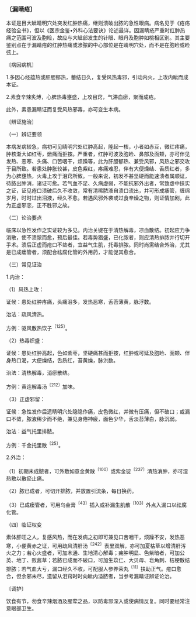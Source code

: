 ### 〔漏睛疮〕

本证是目大眦睛明穴处突发红肿热痛，继则溃破出脓的急性眼病。病名见于《疮疡经验全书》，但以《医宗金鉴•外科心法要诀》论述最详。因漏睛疮严重时红肿热痛之范围可波及胞睑，故应与大眦部发生的针眼、眼丹及胞肿如桃相区别。其主要鉴别点在于漏睛疮的红肿热痛或渗脓的中心部位是在睛明穴处，而不是在胞睑或睑弦上。

〔病因病机〕

1.多因心经蕴热或肝胆郁热，蓄结日久，复受风热毒邪，引动内火，上攻内眦而成本证。

2.素食辛辣炙煿，心脾热毒壅盛，上攻目窍，气滞血瘀，聚而成疮。

此外，素患漏睛证而复受风热邪毒，亦可变生本病。

〔辨证施治〕

（一）辨证要领

本病发病较急，病初可见睛明穴处红肿高起，隆起一核，小者如赤豆，微红疼痛，肿核渐大如红枣，焮痛而拒按。严重者，红肿可波及胞睑、鼻部及面颊，亦可伴见发热、恶寒、头痛、口苦咽干，烦躁等，此为肝胆郁热、兼受风邪，风热之邪交攻于目所致。若患处肿胀较甚，皮色紫红，疼痛难忍，伴有大便燥结、舌质红者，多为心脾壅热，火毒上攻于泪窍所致。一般来说，初发不甚坚硬而能速溃者属顺证，待脓出肿消，诸证可愈。若气血不足、久病虚弱，不能抗邪外出者，常致虚中挟实之证，证见疮口溃破后久不收敛，常有清稀脓液自溃口流出，并可形成痿管，缠绵岁月，时时过出泪液，经久不愈。若遇风邪外袭或过食辛燥之物，则证情加剧，此为正虚邪恋，正不胜邪之故。

（二）论治要点

临床以急性发作之实证较为多见。内治关键在于清热解毒，凉血散结。初起应力争消散，使不溃脓而愈，预后最佳。若毒势猖盛，已化脓者，则应清热排脓并行切开手术。溃后正虚而疮口不敛者，宜益气生肌，托毒排脓。同时尚需结合外治，尤其是已成瘘管者，须配合祛腐化管的外用药，才能促其愈合。

（三）常见证治

1.内治：

（1）风热上攻：

证候：患处红肿疼痛，头痛泪多，发热恶寒，舌苔薄黄，脉浮数。

治法：疏风清热。

方例：驱风散热饮子<sup>〔125〕</sup>。

（2）热毒炽盛：

证候：患处红肿高起，色如紫枣，坚硬痛甚而拒按，红肿或可延及胞睑、面颊、伴身热口渴，大便燥结，舌质红，苔黄燥，脉洪数。

治法：清热解毒，消瘀散结。

方例：黄连解毒汤<sup>〔212〕</sup>加味。

（3）正虚邪留：

证候：急性发作后遗睛明穴处隐隐作痛，皮色微红，并微有压痛，但不破口；或漏口不敛，脓液稀少而不绝，兼见身倦神疲，面色少华，舌淡苔薄白，脉沉弱。

治法：益气托里排脓。

方例：千金托里散<sup>〔25〕</sup>。

2.外治：

（1）初期未成脓者，可外敷如意金黄散<sup>〔100〕</sup>或紫金锭<sup>〔237〕</sup>清热消肿，亦可湿热敷以散瘀止痛。

（2）脓已成者，可切开排脓，并放置引流条，每日换药。

（3）已成瘘管者，可用乌金膏<sup>〔43〕</sup>插入或补漏生肌散<sup>〔103〕</sup>外点入漏口以祛腐化管。

（四）临证权变

素体肝旺之人，复感风热，而在发病之初即可兼见口苦咽干，烦躁不安，发热恶寒，小便黄赤之证，可用疏风清肝汤<sup>〔242〕</sup>表里双解，亦可加夏枯草以增清肝泻火之力；若心火盛者，可加木通、生地清心解毒；痈肿明显、色紫暗者，可加公英、地丁、败酱草；若脓已成而不破口，可加生苡仁、大贝母、皂角刺、桔梗散结排脓；若气血大亏，漏口经久不收，可配服人参养荣丸<sup>〔11〕</sup>扶助正气。疮口愈合，但余邪未尽，遗留从泪窍时时向眦内溢脓者，当参考漏睛证辨证论治。

〔调护〕

饮食有节，勿食辛辣烟酒及腥荤之品，以防毒邪深入或使病情反复。同时要经常注意眼部卫生。
